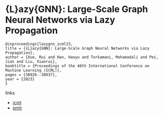 # {L}azy{GNN}: Large-Scale Graph Neural Networks via Lazy Propagation

```
@inproceedings{lazygnn_icml23,
title = {{L}azy{GNN}: Large-Scale Graph Neural Networks via Lazy Propagation},
author = {Xue, Rui and Han, Haoyu and Torkamani, Mohamadali and Pei, Jian and Liu, Xiaorui},
booktitle = {Proceedings of the 40th International Conference on Machine Learning (ICML)},
pages = {38926--38937},
year = {2023}
}
```

links
- [icml](https://icml.cc/Conferences/2023/Schedule?showEvent=24262)
- [pmlr](https://proceedings.mlr.press/v202/xue23c.html)
